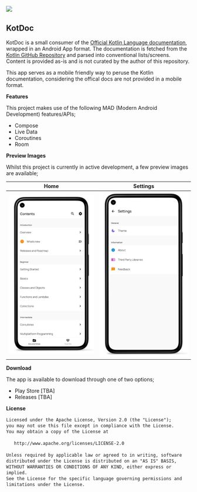 <img
      src="https://upload.wikimedia.org/wikipedia/commons/7/74/Kotlin-logo.svg"
      height="60">

## KotDoc

KotDoc is a small consumer of the [Official Kotlin Language documentation](https://kotlinlang.org/docs/home.html), wrapped in an Android App format. The documentation is fetched from the [Kotlin GitHub Repository](https://github.com/JetBrains/kotlin-web-site/tree/master/pages/docs/reference) and parsed into conventional lists/screens. Content is provided as-is and is not curated by the author of this repository.

This app serves as a mobile friendly way to peruse the Kotlin documentation, considering the offical docs are not provided in a mobile format. 

**Features**

This project makes use of the following MAD (Modern Android Development) features/APIs;

- Compose 
- Live Data
- Coroutines
- Room

**Preview Images**

Whilst this project is currently in active development, a few preview images are available; 

| Home | Settings |
| ------ | ------ |
| ![](https://raw.githubusercontent.com/MaxHvesser/kotdoc-android/main/images/home_framed.png) | ![](https://raw.githubusercontent.com/MaxHvesser/kotdoc-android/main/images/settings_framed.png) |

**Download**

The app is available to download through one of two options;

- Play Store [TBA]
- Releases [TBA]

**License** 

```
Licensed under the Apache License, Version 2.0 (the "License");
you may not use this file except in compliance with the License.
You may obtain a copy of the License at

   http://www.apache.org/licenses/LICENSE-2.0

Unless required by applicable law or agreed to in writing, software
distributed under the License is distributed on an "AS IS" BASIS,
WITHOUT WARRANTIES OR CONDITIONS OF ANY KIND, either express or implied.
See the License for the specific language governing permissions and
limitations under the License.
```
